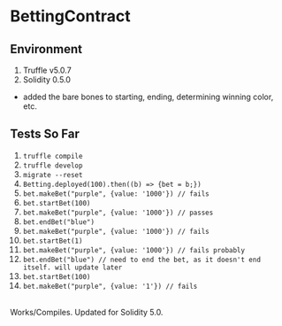 # BettingContract
## Environment
1. Truffle v5.0.7
1. Solidity 0.5.0
* added the bare bones to starting, ending, determining winning color, etc.

## Tests So Far
1. `truffle compile`
1. `truffle develop`
1. `migrate --reset`
1. `Betting.deployed(100).then((b) => {bet = b;})`
1. `bet.makeBet("purple", {value: '1000'}) // fails`
1. `bet.startBet(100)`
1. `bet.makeBet("purple", {value: '1000'}) // passes`
1. `bet.endBet("blue")`
1. `bet.makeBet("purple", {value: '1000'}) // fails`
1. `bet.startBet(1)`
1. `bet.makeBet("purple", {value: '1000'}) // fails probably`
1. `bet.endBet("blue") // need to end the bet, as it doesn't end itself. will update later`
1. `bet.startBet(100)`
1. `bet.makeBet("purple", {value: '1'}) // fails`
<br /> 
Works/Compiles. Updated for Solidity 5.0.
